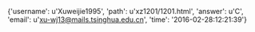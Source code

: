 {'username': u'Xuweijie1995', 'path': u'xz1201/1201.html', 'answer': u'C', 'email': u'xu-wj13@mails.tsinghua.edu.cn', 'time': '2016-02-28:12:21:39'}